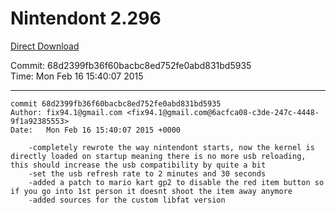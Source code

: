 # Nintendont 2.296
[Direct Download](./Nintendont.zip)

Commit: 68d2399fb36f60bacbc8ed752fe0abd831bd5935  
Time: Mon Feb 16 15:40:07 2015   

-----

```
commit 68d2399fb36f60bacbc8ed752fe0abd831bd5935
Author: fix94.1@gmail.com <fix94.1@gmail.com@6acfca08-c3de-247c-4448-9f1a92385553>
Date:   Mon Feb 16 15:40:07 2015 +0000

    -completely rewrote the way nintendont starts, now the kernel is directly loaded on startup meaning there is no more usb reloading, this should increase the usb compatibility by quite a bit
    -set the usb refresh rate to 2 minutes and 30 seconds
    -added a patch to mario kart gp2 to disable the red item button so if you go into 1st person it doesnt shoot the item away anymore
    -added sources for the custom libfat version
```
